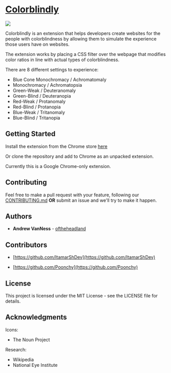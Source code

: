 # [Colorblindly](https://chrome.google.com/webstore/detail/colorblindly/floniaahmccleoclneebhhmnjgdfijgg)

![](https://cdn.discordapp.com/attachments/494330335149162528/508852562435506195/comparison.png)


Colorblindly is an extension that helps developers create websites for the people with colorblindness by allowing them to simulate the experience those users have on websites.

The extension works by placing a CSS filter over the webpage that modifies color ratios in line with actual types of colorblindness.

There are 8 different settings to experience:

* Blue Cone Monochromacy / Achromatomaly
* Monochromacy / Achromatopsia
* Green-Weak / Deuteranomaly
* Green-Blind / Deuteranopia
* Red-Weak / Protanomaly
* Red-Blind / Protanopia
* Blue-Weak / Tritanomaly
* Blue-Blind / Tritanopia

## Getting Started

Install the extension from the Chrome store [here](https://chrome.google.com/webstore/detail/colorblindly/floniaahmccleoclneebhhmnjgdfijgg)

Or clone the repository and add to Chrome as an unpacked extension.

Currently this is a Google Chrome-only extension.

## Contributing

Feel free to make a pull request with your feature, following our [CONTRIBUTING.md](https://github.com/oftheheadland/Colorblindly/blob/master/CONTRIBUTING.md) **OR** submit an issue and we'll try to make it happen.

## Authors

* **Andrew VanNess** - [oftheheadland](https://github.com/oftheheadland)

## Contributors

* [https://github.com/ItamarShDev](https://github.com/ItamarShDev)

* [https://github.com/Poonchy](https://github.com/Poonchy)

## License

This project is licensed under the MIT License - see the LICENSE file for details.

## Acknowledgments
Icons:
* The Noun Project

Research:
* Wikipedia
* National Eye Institute
